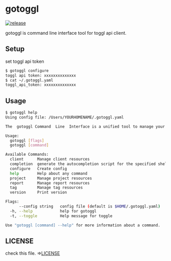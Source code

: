 # gotoggl

[![release](https://github.com/akira393/gotoggl/actions/workflows/release.yml/badge.svg)](https://github.com/akira393/gotoggl/actions/workflows/release.yml)

gotoggl is command line interface tool for toggl api client.

## Setup

set toggl api token

```bash
$ gotoggl configure
toggl api token: xxxxxxxxxxxxxx
$ cat ~/.gotoggl.yaml
toggl_api_token: xxxxxxxxxxxxxx
```

## Usage

```bash
$ gotoggl help
Using config file: /Users/YOURHOMENAME/.gotoggl.yaml

The  gotoggl Command  Line  Interface is a unified tool to manage your toggl services.

Usage:
  gotoggl [flags]
  gotoggl [command]

Available Commands:
  client      Manage client resources
  completion  generate the autocompletion script for the specified shell
  configure   Create config
  help        Help about any command
  project     Manage project resources
  report      Manage report resources
  tag         Manage tag resources
  version     Print version

Flags:
      --config string   config file (default is $HOME/.gotoggl.yaml)
  -h, --help            help for gotoggl
  -t, --toggle          Help message for toggle

Use "gotoggl [command] --help" for more information about a command.
```

## LICENSE

check this file. =>[LICENSE](./LICENSE)
